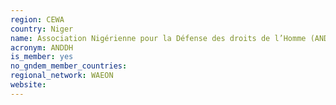 ```yaml
---
region: CEWA
country: Niger
name: Association Nigérienne pour la Défense des droits de l’Homme (ANDDH) / Niger Association for the Defense of Human Rights
acronym: ANDDH
is_member: yes
no_gndem_member_countries: 
regional_network: WAEON
website: 
---
```


